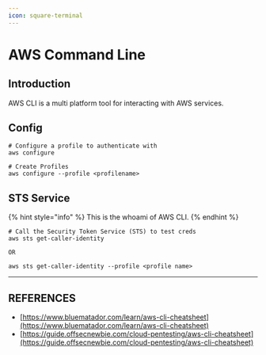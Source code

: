 ```yaml
---
icon: square-terminal
---
```


# AWS Command Line

## Introduction

AWS CLI is a multi platform tool for interacting with AWS services.

## Config

```
# Configure a profile to authenticate with
aws configure

# Create Profiles
aws configure --profile <profilename>
```

## STS Service

{% hint style="info" %}
This is the whoami of AWS CLI.
{% endhint %}

```
# Call the Security Token Service (STS) to test creds
aws sts get-caller-identity

OR

aws sts get-caller-identity --profile <profile name>
```







***

## REFERENCES

* [https://www.bluematador.com/learn/aws-cli-cheatsheet](https://www.bluematador.com/learn/aws-cli-cheatsheet)
* [https://guide.offsecnewbie.com/cloud-pentesting/aws-cli-cheatsheet](https://guide.offsecnewbie.com/cloud-pentesting/aws-cli-cheatsheet)



